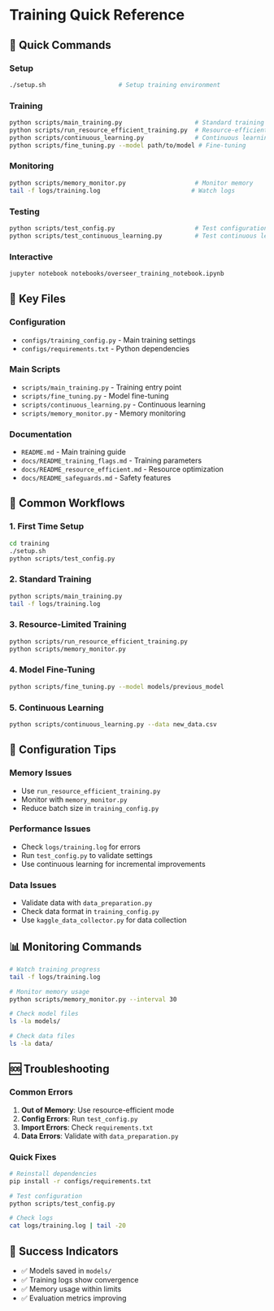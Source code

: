 # Training Quick Reference

## 🚀 Quick Commands

### Setup
```bash
./setup.sh                    # Setup training environment
```

### Training
```bash
python scripts/main_training.py                    # Standard training
python scripts/run_resource_efficient_training.py  # Resource-efficient
python scripts/continuous_learning.py              # Continuous learning
python scripts/fine_tuning.py --model path/to/model # Fine-tuning
```

### Monitoring
```bash
python scripts/memory_monitor.py                   # Monitor memory
tail -f logs/training.log                         # Watch logs
```

### Testing
```bash
python scripts/test_config.py                      # Test configuration
python scripts/test_continuous_learning.py         # Test continuous learning
```

### Interactive
```bash
jupyter notebook notebooks/overseer_training_notebook.ipynb
```

## 📁 Key Files

### Configuration
- `configs/training_config.py` - Main training settings
- `configs/requirements.txt` - Python dependencies

### Main Scripts
- `scripts/main_training.py` - Training entry point
- `scripts/fine_tuning.py` - Model fine-tuning
- `scripts/continuous_learning.py` - Continuous learning
- `scripts/memory_monitor.py` - Memory monitoring

### Documentation
- `README.md` - Main training guide
- `docs/README_training_flags.md` - Training parameters
- `docs/README_resource_efficient.md` - Resource optimization
- `docs/README_safeguards.md` - Safety features

## 🎯 Common Workflows

### 1. First Time Setup
```bash
cd training
./setup.sh
python scripts/test_config.py
```

### 2. Standard Training
```bash
python scripts/main_training.py
tail -f logs/training.log
```

### 3. Resource-Limited Training
```bash
python scripts/run_resource_efficient_training.py
python scripts/memory_monitor.py
```

### 4. Model Fine-Tuning
```bash
python scripts/fine_tuning.py --model models/previous_model
```

### 5. Continuous Learning
```bash
python scripts/continuous_learning.py --data new_data.csv
```

## 🔧 Configuration Tips

### Memory Issues
- Use `run_resource_efficient_training.py`
- Monitor with `memory_monitor.py`
- Reduce batch size in `training_config.py`

### Performance Issues
- Check `logs/training.log` for errors
- Run `test_config.py` to validate settings
- Use continuous learning for incremental improvements

### Data Issues
- Validate data with `data_preparation.py`
- Check data format in `training_config.py`
- Use `kaggle_data_collector.py` for data collection

## 📊 Monitoring Commands

```bash
# Watch training progress
tail -f logs/training.log

# Monitor memory usage
python scripts/memory_monitor.py --interval 30

# Check model files
ls -la models/

# Check data files
ls -la data/
```

## 🆘 Troubleshooting

### Common Errors
1. **Out of Memory**: Use resource-efficient mode
2. **Config Errors**: Run `test_config.py`
3. **Import Errors**: Check `requirements.txt`
4. **Data Errors**: Validate with `data_preparation.py`

### Quick Fixes
```bash
# Reinstall dependencies
pip install -r configs/requirements.txt

# Test configuration
python scripts/test_config.py

# Check logs
cat logs/training.log | tail -20
```

## 🎉 Success Indicators

- ✅ Models saved in `models/`
- ✅ Training logs show convergence
- ✅ Memory usage within limits
- ✅ Evaluation metrics improving 